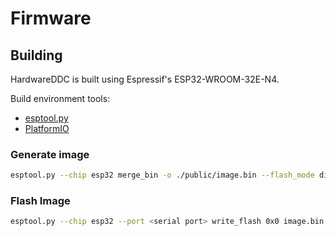 # Firmware

## Building

HardwareDDC is built using Espressif's ESP32-WROOM-32E-N4.

Build environment tools:

- [esptool.py](https://github.com/espressif/esptool)
- [PlatformIO](https://github.com/platformio)

### Generate image

```bash
esptool.py --chip esp32 merge_bin -o ./public/image.bin --flash_mode dio --flash_size 4MB 0x1000 ./firmware/.pio/build/esp32dev/bootloader.bin 0x8000 ./firmware/.pio/build/esp32dev/partitions.bin 0x10000 ./firmware/.pio/build/esp32dev/firmware.bin
```

### Flash Image

```bash
esptool.py --chip esp32 --port <serial port> write_flash 0x0 image.bin
```
